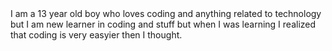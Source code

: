 <!DOCTYPE html>
<html>
  <head>
    <title> 
      A 3RD Party App Store
    </title>
  </head>
  <body>
    I am a 13 year old boy who loves coding and anything related to technology but I am new learner in coding and stuff but when I was learning I realized that coding is very easyier then I thought.
  </body>
  </html>
